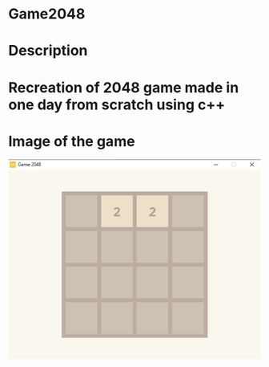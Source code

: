 # Game2048
<h1>Description<h1>
<p>
  Recreation of 2048 game made in one day from scratch using c++
</p>
<h1>Image of the game</h1>
<img src="Image.PNG">
